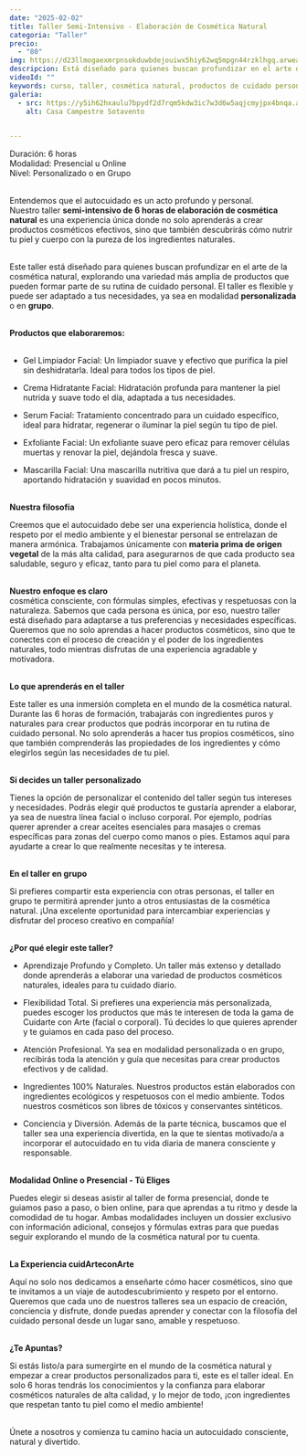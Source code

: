 ```yaml
---
date: "2025-02-02"
title: Taller Semi-Intensivo - Elaboración de Cosmética Natural
categoria: "Taller"
precio:
  - "80"
img: https://d23llmogaexmrpnsokduwbdejouiwx5hiy62wq5mpgn44rzklhgq.arweave.net/Hra1scYBLsi9snKHSwRkS6iLX6dGPatDrHmbzkcqWc0
descripcion: Está diseñado para quienes buscan profundizar en el arte de la cosmética natural, explorando una variedad más amplia de productos que pueden formar parte de su rutina de cuidado personal.
videoId: ""
keywords: curso, taller, cosmética natural, productos de cuidado personal, elaboración de cosmética, gel de baño, shampoo, crema hidratante, exfoliante, mascarillas, desodorante, dentrífico
galeria:
  - src: https://y5ih62hxaulu7bpydf2d7rqm5kdw3ic7w3d6w5aqjcmyjpx4bnqa.arweave.net/x1B_aPcFF0-F-Bl0P8YM6odtoF-2x-t0EEiZhL78C2A
    alt: Casa Campestre Sotavento

  
---
```


Duración: 6 horas <br>
Modalidad: Presencial u Online <br>
Nivel: Personalizado o en Grupo <br><br>

Entendemos que el autocuidado es un acto profundo y personal. <br>
Nuestro taller **semi-intensivo de 6 horas de elaboración de cosmética natural** es una experiencia única donde no solo aprenderás a crear productos cosméticos efectivos, sino que también descubrirás cómo nutrir tu piel y cuerpo con la pureza de los ingredientes naturales. <br><br>

Este taller está diseñado para quienes buscan profundizar en el arte de la cosmética natural, explorando una variedad más amplia de productos que pueden formar parte de su rutina de cuidado personal. El taller es flexible y puede ser adaptado a tus necesidades, ya sea en modalidad **personalizada** o en **grupo**. <br><br>

**Productos que elaboraremos:** <br><br>

- Gel Limpiador Facial: Un limpiador suave y efectivo que purifica la piel sin deshidratarla. Ideal para todos los tipos de piel. 

- Crema Hidratante Facial: Hidratación profunda para mantener la piel nutrida y suave todo el día, adaptada a tus necesidades. 

- Serum Facial: Tratamiento concentrado para un cuidado específico, ideal para hidratar, regenerar o iluminar la piel según tu tipo de piel. 

- Exfoliante Facial: Un exfoliante suave pero eficaz para remover células muertas y renovar la piel, dejándola fresca y suave. 

- Mascarilla Facial: Una mascarilla nutritiva que dará a tu piel un respiro, aportando hidratación y suavidad en pocos minutos. <br><br>

**Nuestra filosofía** <br>

Creemos que el autocuidado debe ser una experiencia holística, donde el respeto por el medio ambiente y el bienestar personal se entrelazan de manera armónica. Trabajamos únicamente con **materia prima de origen vegetal** de la más alta calidad, para asegurarnos de que cada producto sea saludable, seguro y eficaz, tanto para tu piel como para el planeta. <br><br>

**Nuestro enfoque es claro** <br>
cosmética consciente, con fórmulas simples, efectivas y respetuosas con la naturaleza. Sabemos que cada persona es única, por eso, nuestro taller está diseñado para adaptarse a tus preferencias y necesidades específicas. Queremos que no solo aprendas a hacer productos cosméticos, sino que te conectes con el proceso de creación y el poder de los ingredientes naturales, todo mientras disfrutas de una experiencia agradable y motivadora. <br><br>

**Lo que aprenderás en el taller** <br>

Este taller es una inmersión completa en el mundo de la cosmética natural. Durante las 6 horas de formación, trabajarás con ingredientes puros y naturales para crear productos que podrás incorporar en tu rutina de cuidado personal. No solo aprenderás a hacer tus propios cosméticos, sino que también comprenderás las propiedades de los ingredientes y cómo elegirlos según las necesidades de tu piel. <br><br>

**Si decides un taller personalizado** <br>

Tienes la opción de personalizar el contenido del taller según tus intereses y necesidades. Podrás elegir qué productos te gustaría aprender a elaborar, ya sea de nuestra línea facial o incluso corporal. Por ejemplo, podrías querer aprender a crear aceites esenciales para masajes o cremas específicas para zonas del cuerpo como manos o pies. Estamos aquí para ayudarte a crear lo que realmente necesitas y te interesa. <br><br>

**En el taller en grupo** <br>

Si prefieres compartir esta experiencia con otras personas, el taller en grupo te permitirá aprender junto a otros entusiastas de la cosmética natural. ¡Una excelente oportunidad para intercambiar experiencias y disfrutar del proceso creativo en compañía! <br><br>

**¿Por qué elegir este taller?** <br>

- Aprendizaje Profundo y Completo. Un taller más extenso y detallado donde aprenderás a elaborar una variedad de productos cosméticos naturales, ideales para tu cuidado diario.

- Flexibilidad Total. Si prefieres una experiencia más personalizada, puedes escoger los productos que más te interesen de toda la gama de Cuidarte con Arte (facial o corporal). Tú decides lo que quieres aprender y te guiamos en cada paso del proceso.

- Atención Profesional. Ya sea en modalidad personalizada o en grupo, recibirás toda la atención y guía que necesitas para crear productos efectivos y de calidad.

- Ingredientes 100% Naturales. Nuestros productos están elaborados con ingredientes ecológicos y respetuosos con el medio ambiente. Todos nuestros cosméticos son libres de tóxicos y conservantes sintéticos. 

- Conciencia y Diversión. Además de la parte técnica, buscamos que el taller sea una experiencia divertida, en la que te sientas motivado/a a incorporar el autocuidado en tu vida diaria de manera consciente y responsable. <br><br>

**Modalidad Online o Presencial - Tú Eliges** <br>

Puedes elegir si deseas asistir al taller de forma presencial, donde te guiamos paso a paso, o bien online, para que aprendas a tu ritmo y desde la comodidad de tu hogar. Ambas modalidades incluyen un dossier exclusivo con información adicional, consejos y fórmulas extras para que puedas seguir explorando el mundo de la cosmética natural por tu cuenta. <br><br>

**La Experiencia cuidArteconArte** <br>

Aquí no solo nos dedicamos a enseñarte cómo hacer cosméticos, sino que te invitamos a un viaje de autodescubrimiento y respeto por el entorno. Queremos que cada uno de nuestros talleres sea un espacio de creación, conciencia y disfrute, donde puedas aprender y conectar con la filosofía del cuidado personal desde un lugar sano, amable y respetuoso. <br><br>

**¿Te Apuntas?** <br>

Si estás listo/a para sumergirte en el mundo de la cosmética natural y empezar a crear productos personalizados para ti, este es el taller ideal. En solo 6 horas tendrás los conocimientos y la confianza para elaborar cosméticos naturales de alta calidad, y lo mejor de todo, ¡con ingredientes que respetan tanto tu piel como el medio ambiente! <br><br>

Únete a nosotros y comienza tu camino hacia un autocuidado consciente, natural y divertido. <br><br>
